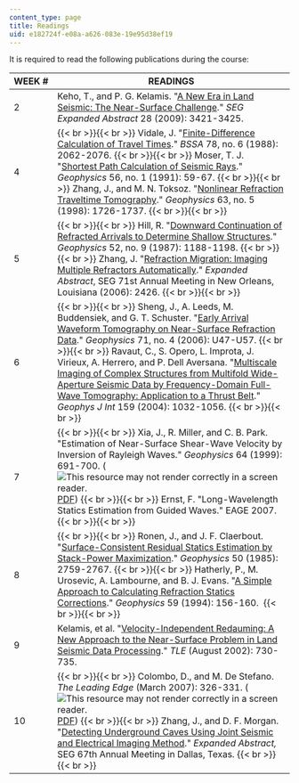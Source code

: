 ```yaml
---
content_type: page
title: Readings
uid: e182724f-e08a-a626-083e-19e95d38ef19
---
```


It is required to read the following publications during the course:

| WEEK # | READINGS |
| --- | --- |
| 2 | Keho, T., and P. G. Kelamis. "[A New Era in Land Seismic: The Near-Surface Challenge](http://dx.doi.org/10.1190/1.1885813)." _SEG Expanded Abstract_ 28 (2009): 3421-3425. |
| 4 |  {{< br >}}{{< br >}} Vidale, J. "[Finite-Difference Calculation of Travel Times](http://bssa.geoscienceworld.org/cgi/content/abstract/78/6/2062)." _BSSA_ 78, no. 6 (1988): 2062-2076. {{< br >}}{{< br >}} Moser, T. J. "[Shortest Path Calculation of Seismic Rays](https://library.seg.org/doi/pdf/10.1190/1.1442958)." _Geophysics_ 56, no. 1 (1991): 59-67. {{< br >}}{{< br >}} Zhang, J., and M. N. Toksoz. "[Nonlinear Refraction Traveltime Tomography](http://dx.doi.org/10.1190/1.1444468)." _Geophysics_ 63, no. 5 (1998): 1726-1737. {{< br >}}{{< br >}}  |
| 5 |  {{< br >}}{{< br >}} Hill, R. "[Downward Continuation of Refracted Arrivals to Determine Shallow Structures](http://dx.doi.org/10.1190/1.1442382)." _Geophysics_ 52, no. 9 (1987): 1188-1198. {{< br >}}{{< br >}} Zhang, J. "[Refraction Migration: Imaging Multiple Refractors Automatically](https://www.onepetro.org/conference-paper/SEG-2006-2426)." _Expanded Abstract_, SEG 71st Annual Meeting in New Orleans, Louisiana (2006): 2426. {{< br >}}{{< br >}}  |
| 6 |  {{< br >}}{{< br >}} Sheng, J., A. Leeds, M. Buddensiek, and G. T. Schuster. "[Early Arrival Waveform Tomography on Near-Surface Refraction Data](http://dx.doi.org/10.1190/1.2210969)." _Geophysics_ 71, no. 4 (2006): U47-U57. {{< br >}}{{< br >}} Ravaut, C., S. Opero, L. Improta, J. Virieux, A. Herrero, and P. Dell Aversana. "[Multiscale Imaging of Complex Structures from Multifold Wide-Aperture Seismic Data by Frequency-Domain Full-Wave Tomography: Application to a Thrust Belt](http://onlinelibrary.wiley.com/doi/10.1111/j.1365-246X.2004.02442.x/full)." _Geophys J Int_ 159 (2004): 1032-1056. {{< br >}}{{< br >}}  |
| 7 |  {{< br >}}{{< br >}} Xia, J., R. Miller, and C. B. Park. "Estimation of Near-Surface Shear-Wave Velocity by Inversion of Rayleigh Waves." _Geophysics_ 64 (1999): 691-700. (![This resource may not render correctly in a screen reader.](/images/inacessible.gif)[PDF](http://www.masw.com/files/XIA-99-04.pdf)) {{< br >}}{{< br >}} Ernst, F. "Long-Wavelength Statics Estimation from Guided Waves." EAGE 2007. {{< br >}}{{< br >}}  |
| 8 |  {{< br >}}{{< br >}} Ronen, J., and J. F. Claerbout. "[Surface-Consistent Residual Statics Estimation by Stack-Power Maximization](http://dx.doi.org/10.1190/1.1441896)." _Geophysics_ 50 (1985): 2759-2767. {{< br >}}{{< br >}} Hatherly, P., M. Urosevic, A. Lambourne, and B. J. Evans. "[A Simple Approach to Calculating Refraction Statics Corrections](http://dx.doi.org/10.1190/1.1443527)." _Geophysics_ 59 (1994): 156-160.  {{< br >}}{{< br >}}  |
| 9 | Kelamis, et al. "[Velocity-Independent Redauming: A New Approach to the Near-Surface Problem in Land Seismic Data Processing](http://tle.geoscienceworld.org/cgi/content/full/21/8/730)." _TLE_ (August 2002): 730-735. |
| 10 |  {{< br >}}{{< br >}} Colombo, D., and M. De Stefano. _The Leading Edge_ (March 2007): 326-331. (![This resource may not render correctly in a screen reader.](/images/inacessible.gif)[PDF](http://tle.geoscienceworld.org/cgi/reprint/26/3/326)) {{< br >}}{{< br >}} Zhang, J., and D. F. Morgan. "[Detecting Underground Caves Using Joint Seismic and Electrical Imaging Method](https://www.onepetro.org/conference-paper/SEG-2009-3421)." _Expanded Abstract,_ SEG 67th Annual Meeting in Dallas, Texas. {{< br >}}{{< br >}}